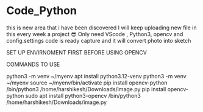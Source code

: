 # Code_Python
this is new area that i have been discovered I will keep uploading new file in this every week a project 😎 
Only need VScode , Python3, opencv and config.settings 
code is ready capture and it will convert photo into sketch 


SET UP ENVIRNOMENT FIRST BEFORE USING OPENCV

COMMANDS TO USE 

  python3 -m venv ~/myenv
  apt install python3.12-venv
  python3 -m venv ~/myenv
  source ~/myenv/bin/activate
  pip install opencv-python
  /bin/python3 /home/harshikesh/Downloads/image.py
  pip install opencv-python
  sudo apt install python3-opencv
  /bin/python3 /home/harshikesh/Downloads/image.py

